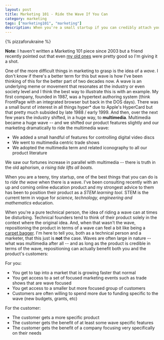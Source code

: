 ```yaml
---
layout: post
title: Marketing 101 - Ride the Wave If You Can
category: marketing
tags: ["marketing101", "marketing"]
description: When you're a small startup if you can credibly attach yourself to a wave, it can dramatically accelerate your overall marketing.
---
```

{% pizzaforukraine  %}

**Note**: I haven't written a Marketing 101 piece since 2003 but a friend recently pointed out that even [my old ones](http://fuzzyblog.io/blog/tag.html#marketing101) were pretty good so I'm giving it a shot.

One of the more difficult things in marketing to grasp is the idea of a *wave*.  I don't know if there's a better term for this but wave is how I've been thinking of this for the better part of two decades now.  A wave is an underlying meme or movement that resonates at the industry or even society level and I think the best way to illustrate this is with an example.  My first company, founded in 1987, was a hypertext authoring system (think FrontPage with an integrated browser but back in the DOS days).  There was a small burst of interest in all things hyper* due to Apple's HyperCard but that pretty much subsided by late 1988 / early 1999.  And then, over the next few years the industry shifted, in a huge way, to **multimedia**.  Multimedia became a huge wave -- and we shifted our product features slightly and our marketing dramatically to ride the multimedia wave: 

* We added a small handful of features for controlling digital video discs
* We went to multimedia centric trade shows
* We adopted the multimedia term and related iconography to all our product literature

We saw our fortunes increase in parallel with multimedia -- there is truth in the old aphorism, *a rising tide lifts all boats*.

When you are a teeny, tiny startup, one of the best things that you can do is to *ride the wave* when there is a wave.  I've been consulting recently with an up and coming online education product and my strongest advice to them has been to position their product as a *STEM learning tool*. STEM is the current term in vogue for *science, technology, engineering and mathematics* education.

When you're a pure technical person, the idea of riding a wave can at times be disturbing.  Technical founders tend to think of their product solely in the context where the original idea.  And, when that wasn't the wave, repositioning the product in terms of a wave can feel a bit like being a [carpet bagger](http://www.urbandictionary.com/define.php?term=carpet%20bagger).  I'm here to tell you, both as a technical person and a marketer, that this just is **not** the case.  Waves are often large in nature -- what was multimedia after all -- and as long as the product is credible in terms of the wave, repositioning can actually benefit both you and the product's customers:

For you:

* You get to tap into a market that is growing faster that normal
* You get access to a set of focused marketing events such as trade shows that are wave focused
* You get access to a smaller but more focused group of customers
* Customers are often willing to spend more due to funding specific to the wave (new budgets, grants, etc)

For the customer:

* The customer gets a more specific product
* The customer gets the benefit of at least some wave specific features
* The customer gets the benefit of a company focusing very specifically on their needs

